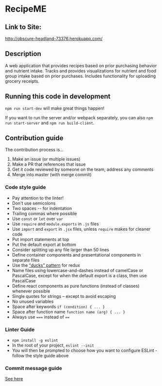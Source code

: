 # RecipeME

## Link to Site:
http://obscure-headland-73376.herokuapp.com/

## Description
A web application that provides recipes based on prior purchasing behavior and nutrient intake. Tracks and provides visualizations for nutrient and food group intake based on prior purchases. Includes functionality for uploading grocery receipts.

## Running this code in development

`npm run start-dev` will make great things happen!

If you want to run the server and/or webpack separately, you can also `npm run start-server` and `npm run build-client`.

## Contribution guide

The contribution process is...

1. Make an issue (or multiple issues)
2. Make a PR that references that issue
3. Get it code reviewed by someone on the team, address any comments
4. Merge into master (with merge commit)

### Code style guide

- Pay attention to the linter!
- Don't use semicolons
- Two spaces -- for indentation
- Trailing commas where possible
- Use `const` or `let` over `var`
- Use `require` and `module.exports` in `.js` files
- Use `import` and `export` in `.jsx` files, unless `require` makes for cleaner code
- Put import statements at top
- Put the default export at bottom
- Consider splitting up any file larger than 50 lines
- Define container components and presentational components in separate files
- Use the ["ducks" pattern](https://github.com/erikras/ducks-modular-redux) for redux
- Name files using lowercase-and-dashes instead of camelCase or PascalCase, except for when the default export is a class, then use PascalCase
- Define react components as pure functions (instead of classes) whenever possible
- Single quotes for strings – except to avoid escaping
- No unused variables
- Space after keywords `if (condition) { ... }`
- Space after function name `function name (arg) { ... }`
- Always use `===` instead of `==`

### Linter Guide

* `npm install -g eslint`
* In the root of your project, `eslint --init`
* You will then be prompted to choose how you want to configure ESLint - follow the style guide above

### Commit message guide

[See here](https://seesparkbox.com/foundry/semantic_commit_messages)

